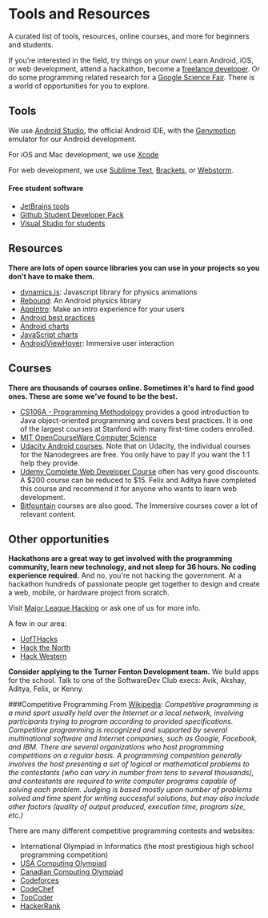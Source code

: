 # Tools and Resources
A curated list of tools, resources, online courses, and more for beginners and students.

If you’re interested in the field, try things on your own! Learn Android, iOS, or web development, attend a hackathon, become a [freelance developer](https://www.upwork.com/). Or do some programming related research for a [Google Science Fair](https://www.googlesciencefair.com/en/). There is a world of opportunities for you to explore.

## Tools 
We use [Android Studio](http://developer.android.com/sdk/index.html), the official Android IDE, with the [Genymotion](https://www.genymotion.com/#!/) emulator for our Android development.

For iOS and Mac development, we use [Xcode](https://developer.apple.com/xcode/)

For web development, we use [Sublime Text](http://www.sublimetext.com/), [Brackets](http://brackets.io/), or [Webstorm](https://www.jetbrains.com/webstorm/). 

#### Free student software
- [JetBrains tools](https://www.jetbrains.com/student/)
- [Github Student Developer Pack](https://education.github.com/pack)
- [Visual Studio for students](https://www.dreamspark.com/student/)

## Resources
**There are lots of open source libraries you can use in your projects so you don't have to make them.**
- [dynamics.js](https://github.com/michaelvillar/dynamics.js): Javascript library for physics animations
- [Rebound](https://github.com/facebook/rebound): An Android physics library
- [AppIntro](https://github.com/PaoloRotolo/AppIntro): Make an intro experience for your users
- [Android best practices](https://github.com/futurice/android-best-practices)
- [Android charts](https://github.com/PhilJay/MPAndroidChart)
- [JavaScript charts](https://github.com/plotly/plotly.js)
- [AndroidViewHover](https://github.com/daimajia/AndroidViewHover): Immersive user interaction

## Courses
**There are thousands of courses online. Sometimes it's hard to find good ones. These are some we've found to be the best.**
- [CS106A - Programming Methodology](https://see.stanford.edu/Course/CS106A) provides a good introduction to Java object-oriented programming and covers best practices. It is one of the largest courses at Stanford with many first-time coders enrolled.
- [MIT OpenCourseWare Computer Science](http://ocw.mit.edu/courses/find-by-topic/#cat=engineering&subcat=computerscience)
- [Udacity Android courses](https://www.udacity.com/courses/android). Note that on Udacity, the individual courses for the Nanodegrees are free. You only have to pay if you want the 1:1 help they provide.
- [Udemy Complete Web Developer Course](https://www.udemy.com/complete-web-developer-course/learn/) often has very good discounts. A $200 course can be reduced to $15. Felix and Aditya have completed this course and recommend it for anyone who wants to learn web development.
- [Bitfountain](http://fedora.bitfountain.io/courses) courses are also good. The Immersive courses cover a lot of relevant content.

## Other opportunities
**Hackathons are a great way to get involved with the programming community, learn new technology, and not sleep for 36 hours. No coding experience required.** 
And no, you're not hacking the government. At a hackathon hundreds of passionate people get together to design and create a web, mobile, or hardware project from scratch.

Visit [Major League Hacking](https://mlh.io/) or ask one of us for more info.

A few in our area:
  - [UofTHacks](https://uofthacks.com/)
  - [Hack the North](http://hackthenorth.com/)
  - [Hack Western](https://hackwestern.com/)

**Consider applying to the Turner Fenton Development team.** We build apps for the school. Talk to one of the SoftwareDev Club execs: Avik, Akshay, Aditya, Felix, or Kenny.

###Competitive Programming
From [Wikipedia](https://en.wikipedia.org/wiki/Competitive_programming):
*Competitive programming is a mind sport usually held over the Internet or a local network, involving participants trying to program according to provided specifications. Competitive programming is recognized and supported by several multinational software and Internet companies, such as Google, Facebook, and IBM. There are several organizations who host programming competitions on a regular basis. A programming competition generally involves the host presenting a set of logical or mathematical problems to the contestants (who can vary in number from tens to several thousands), and contestants are required to write computer programs capable of solving each problem. Judging is based mostly upon number of problems solved and time spent for writing successful solutions, but may also include other factors (quality of output produced, execution time, program size, etc.)*

There are many different competitive programming contests and websites:
- International Olympiad in Informatics (the most prestigious high school programming competition)
- [USA Computing Olympiad](http://usaco.org/)
- [Canadian Computing Olympiad](https://cemc.math.uwaterloo.ca/contests/computing.html)
- [Codeforces](http://codeforces.com/)
- [CodeChef](https://www.codechef.com/)
- [TopCoder](https://www.topcoder.com/)
- [HackerRank](https://www.hackerrank.com/)
